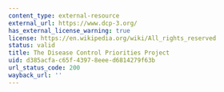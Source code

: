 ```yaml
---
content_type: external-resource
external_url: https://www.dcp-3.org/
has_external_license_warning: true
license: https://en.wikipedia.org/wiki/All_rights_reserved
status: valid
title: The Disease Control Priorities Project
uid: d385acfa-c65f-4397-8eee-d6814279f63b
url_status_code: 200
wayback_url: ''
---
```

